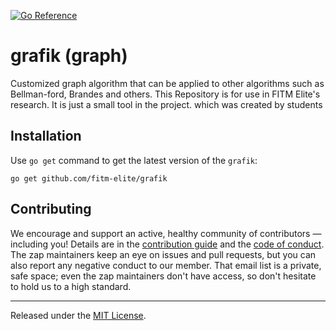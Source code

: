[![Go Reference](https://pkg.go.dev/badge/github.com/fitm-elite/grafik.svg)](https://pkg.go.dev/github.com/fitm-elite/grafik)

# grafik (graph)
Customized graph algorithm that can be applied to other algorithms such as Bellman-ford, Brandes and others. This Repository is for use in FITM Elite's research. It is just a small tool in the project. 
which was created by students

## Installation

Use `go get` command to get the latest version of the `grafik`:
```shell
go get github.com/fitm-elite/grafik
```

## Contributing

We encourage and support an active, healthy community of contributors &mdash;
including you! Details are in the [contribution guide](CONTRIBUTING.md) and
the [code of conduct](CODE_OF_CONDUCT.md). The zap maintainers keep an eye on
issues and pull requests, but you can also report any negative conduct to
our member. That email list is a private, safe space; even the zap
maintainers don't have access, so don't hesitate to hold us to a high
standard.

<hr>

Released under the [MIT License](LICENSE).
